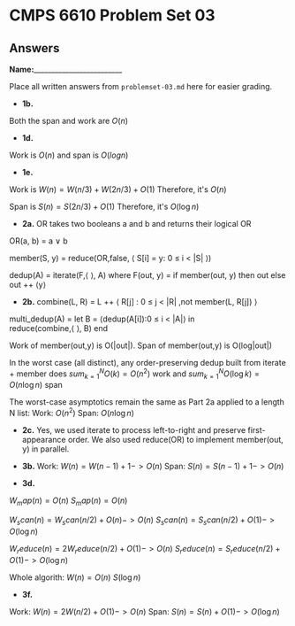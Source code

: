 # CMPS 6610 Problem Set 03
## Answers

**Name:**_________________________


Place all written answers from `problemset-03.md` here for easier grading.




- **1b.**

Both the span and work are $O(n)$



- **1d.**


Work is $O(n)$ and span is $O(log n)$


- **1e.**

Work is $W(n)= W(n/3)+W(2n/3)+O(1)$ Therefore, it's $O(n)$

Span is $S(n)= S(2n/3)+O(1)$ Therefore, it's $O(\log n)$

- **2a.**
OR takes two booleans a and b and returns their logical OR

OR(a, b) = a ∨ b

member(S, y) =
  reduce(OR,false, ⟨ S[i] = y: 0 ≤ i < |S| ⟩)

dedup(A) =
  iterate(F,⟨ ⟩, A)
  where F(out, y) =
      if member(out, y) then 
        out
      else 
        out ++ ⟨y⟩

- **2b.**
combine(L, R) =
  L ++ ⟨ R[j] : 0 ≤ j < |R| ,not member(L, R[j]) ⟩

multi_dedup(A) =
  let 
    B = ⟨dedup(A[i]):0 ≤ i < |A|⟩
  in  
    reduce(combine,⟨ ⟩, B)
  end

Work of member(out,y) is O(|out|).
Span of member(out,y) is O(log|out|)

In the worst case (all distinct), any order-preserving dedup built from iterate + member does
$sum_{k=1}^{N} O(k) = O(n^2)$ work and 
$sum_{k=1}^{N} O(\log k) = O(n \log n)$ span

The worst-case asymptotics remain the same as Part 2a applied to a length N list:
Work: $O(n^2)$
Span: $O(n\log n)$

- **2c.**
Yes, we used iterate to process left-to-right and preserve first-appearance order. We also used reduce(OR) to implement member(out, y) in parallel.

- **3b.**
Work: $W(n)=W(n-1)+1 -> O(n)$
Span: $S(n)=S(n-1)+1 -> O(n)$

- **3d.**

$W_map(n) = O(n)$
$S_map(n) = O(n)$

$W_scan(n) = W_scan(n/2)+O(n) -> O(n)$
$S_scan(n) = S_scan(n/2)+O(1) -> O(\log n)$

$W_reduce(n) = 2W_reduce(n/2)+O(1) -> O(n)$
$S_reduce(n) = S_reduce(n/2)+O(1) -> O(\log n)$

Whole algorith: 
$W(n)=O(n)$
$S(\log n)$


- **3f.**

Work: $W(n) = 2W(n/2)+O(1) -> O(n)$
Span: $S(n) = S(n)+O(1) -> O(\log n)$




